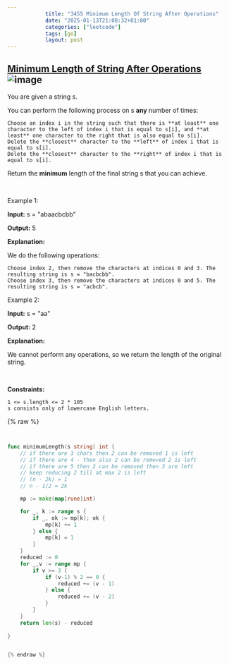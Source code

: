 ```yaml
---
            title: "3455 Minimum Length Of String After Operations"
            date: "2025-01-13T21:08:32+01:00"
            categories: ["leetcode"]
            tags: [go]
            layout: post
---
```

            
## [Minimum Length of String After Operations](https://leetcode.com/problems/minimum-length-of-string-after-operations) ![image](https://img.shields.io/badge/Difficulty-Medium-orange)

You are given a string s.

You can perform the following process on s **any** number of times:

	Choose an index i in the string such that there is **at least** one character to the left of index i that is equal to s[i], and **at least** one character to the right that is also equal to s[i].
	Delete the **closest** character to the **left** of index i that is equal to s[i].
	Delete the **closest** character to the **right** of index i that is equal to s[i].

Return the **minimum** length of the final string s that you can achieve.

 

Example 1:

**Input:** s = "abaacbcbb"

**Output:** 5

**Explanation:**

We do the following operations:

	Choose index 2, then remove the characters at indices 0 and 3. The resulting string is s = "bacbcbb".
	Choose index 3, then remove the characters at indices 0 and 5. The resulting string is s = "acbcb".

Example 2:

**Input:** s = "aa"

**Output:** 2

**Explanation:**

We cannot perform any operations, so we return the length of the original string.

 

**Constraints:**

	1 <= s.length <= 2 * 105
	s consists only of lowercase English letters.

{% raw %}


````go


func minimumLength(s string) int {
    // if there are 3 chars then 2 can be removed 1 is left 
    // if there are 4 - then also 2 can be removed 2 is left 
    // if there are 5 then 2 can be removed then 3 are left 
    // keep reducing 2 till at max 2 is left
    // (n - 2k) = 1  
    // n - 1/2 = 2k

    mp := make(map[rune]int)

    for _, k := range s {
        if _, ok := mp[k]; ok {
            mp[k] += 1
        } else {
            mp[k] = 1
        }
    }
    reduced := 0
    for _,v := range mp {
        if v >= 3 {
            if (v-1) % 2 == 0 {
                reduced += (v - 1)
            } else {
                reduced += (v - 2)
            }
        }
    }
    return len(s) - reduced
    
}


{% endraw %}
